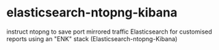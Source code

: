 # elasticsearch-ntopng-kibana
instruct ntopng to save port mirrored traffic Elasticsearch for customised reports using an "ENK" stack (Elasticsearch-ntopng-Kibana)

